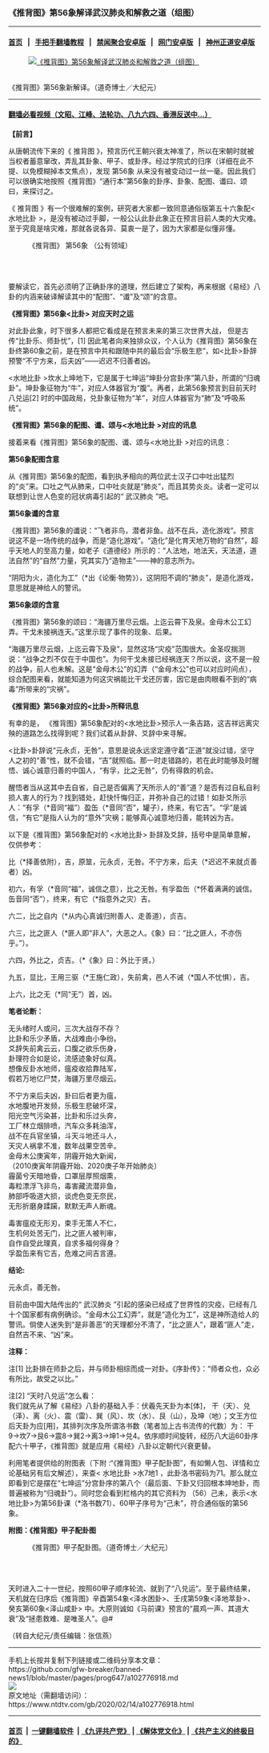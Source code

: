 ### 《推背图》第56象解译武汉肺炎和解救之道（组图）
------------------------

#### [首页](https://github.com/gfw-breaker/banned-news1/blob/master/README.md) &nbsp;&nbsp;|&nbsp;&nbsp; [手把手翻墙教程](https://github.com/gfw-breaker/guides/wiki) &nbsp;&nbsp;|&nbsp;&nbsp; [禁闻聚合安卓版](https://github.com/gfw-breaker/bn-android) &nbsp;&nbsp;|&nbsp;&nbsp; [网门安卓版](https://github.com/oGate2/oGate) &nbsp;&nbsp;|&nbsp;&nbsp; [神州正道安卓版](https://github.com/SzzdOgate/update) 



<div><div class="featured_image">
 <a href="https://i.ntdtv.com/assets/uploads/2020/02/2020-02-14_112940.jpg" target="_blank">
  <figure>
   <img alt="《推背图》第56象解译武汉肺炎和解救之道（组图）" src="https://i.ntdtv.com/assets/uploads/2020/02/2020-02-14_112940-800x450.jpg"/>
  </figure><br/>
 </a>
 <span class="caption">
  《推背图》第56象新解译。（道奇博士／大纪元）
 </span>
</div>
</div><hr/>

#### [翻墙必看视频（文昭、江峰、法轮功、八九六四、香港反送中...）](http://167.172.214.107/home.html)

<div><div class="post_content" itemprop="articleBody">
 <p>
  <strong>
   【前言】
  </strong>
 </p>
 <p>
  从唐朝流传下来的《
  <ok href="https://www.ntdtv.com/gb/推背图.htm">
   推背图
  </ok>
  》，预言历代王朝兴衰太神准了，所以在宋朝时就被当权者蓄意窜改，弄乱其卦象、甲子、或卦序。经过学院式的归序（详细在此不提、以免模糊掉本文焦点），发现
  <ok href="https://www.ntdtv.com/gb/第56象.htm">
   第56象
  </ok>
  从来没有被变动过一丝一毫。因此我们可以很确实地按照《推背图》“通行本”第56象的卦序、卦象、配图、谶曰、颂曰，来探讨之。
 </p>
 <p>
  《
  <ok href="https://www.ntdtv.com/gb/推背图.htm">
   推背图
  </ok>
  》有一个很难解的案例，研究者大家都一致同意通俗版第五十六象配&lt; 水地比卦 &gt;，是没有被动过手脚，一般公认此卦此象正在预言目前人类的大灾难。至于究竟是啥灾难，那就各说各异、莫衷一是了，因为大家都是似懂非懂。
 </p>
 <figure class="wp-caption alignnone" id="attachment_102776922" style="width: 477px">
  <img alt="" class="size-full wp-image-102776922" src="https://i.ntdtv.com/assets/uploads/2020/02/2020-02-14_112341.jpg">
   <br/><figcaption class="wp-caption-text">
    《推背图》
    <ok href="https://www.ntdtv.com/gb/第56象.htm">
     第56象
    </ok>
    （公有领域）
   </figcaption><br/>
  </img>
 </figure><br/>
 <p>
  要解读它，首先必须明了正确卦序的道理，然后建立了架构，再来根据《易经》八卦的内涵来破译解读其中的“配图”、“谶”及“颂”的含意。
 </p>
 <p>
  <strong>
   《推背图》第56象&lt;比卦&gt; 对应天时之运
  </strong>
 </p>
 <p>
  对此卦此象，时下很多人都把它看成是在预言未来的第三次世界大战， 但是古传“比卦乐、师卦忧”，[1] 因此笔者向来独排众议，个人认为《推背图》第56象在卦终第60象之前，是在预言中共和跟随中共的最后会“乐极生悲”，如&lt;比卦&gt;卦辞预警“不宁方来，后夫凶”——迟迟不归善者凶。
 </p>
 <p>
  &lt;水地比卦 &gt;坎水上坤地下，它是属于七坤运“坤卦分宫卦序”第八卦，所谓的“归魂卦”。坤卦象征物为“牛”，对应人体器官为“腹”。再者，此第56象预言到目前天时八兑运[2] 时的中国政局，兑卦象征物为“羊”，对应人体器官为“肺”及“呼吸系统”。
 </p>
 <p>
  <strong>
   《推背图》第56象的配图、谶、颂与&lt;水地比卦 &gt;对应的讯息
  </strong>
 </p>
 <p>
  接着来看《推背图》第56象的配图、谶、颂与&lt;水地比卦 &gt;对应的讯息：
 </p>
 <p>
  <strong>
   第56象配图含意
  </strong>
 </p>
 <p>
  从《推背图》第56象的配图，看到执矛相向的两位武士汉子口中吐出猛烈的“炎”来。口吐之气从肺来，口中吐炎就是“肺炎”，而且其势炎炎。读者一定可以联想到让世人色变的冠状病毒引起的“
  <ok href="https://www.ntdtv.com/gb/武汉肺炎.htm">
   武汉肺炎
  </ok>
  ”吧。
 </p>
 <p>
  <strong>
   第56象谶的含意
  </strong>
 </p>
 <p>
  《推背图》第56象的谶说：“飞者非鸟，潜者非鱼。战不在兵，造化游戏”。预言说这不是一场传统的战争，而是“造化游戏”。“造化”是化育天地万物的“自然”，超乎天地人的至高力量，如老子《道德经》所示的：“人法地，地法天，天法道，道法自然”的“自然”力量，究其实乃“造物主”——神的意志所为。
 </p>
 <p>
  “阴阳为火，造化为工”（*出《论衡·物势》），这阴阳不调的“肺炎”，是造化游戏，意思就是神给人的警讯。
 </p>
 <p>
  <strong>
   第56象颂的含意
  </strong>
 </p>
 <p>
  《推背图》第56象的颂曰：“海疆万里尽云烟。上迄云霄下及泉。金母木公工幻弄。干戈未接祸连天。”这里示现了事件的现象、后果。
 </p>
 <p>
  “海疆万里尽云烟，上迄云霄下及泉”，显然这场“灾疫”范围很大。金圣叹揣测说：“战争之烈不仅在于中国也”。为何干戈未接已经祸连天？所以说，这不是一般的战争，前人也未解。这是“金母木公”的幻弄（“金母木公”也可以对应时间点），综合配图来看，就能知道为何这灾祸能比干戈还厉害，因它是由肉眼看不到的“病毒”所带来的“灾祸”。
 </p>
 <p>
  <strong>
   《推背图》第56象对应的&lt;比卦&gt;所释讯息
  </strong>
 </p>
 <p>
  有幸的是， 《推背图》第56象配对的&lt;水地比卦&gt;预示人一条吉路，这吉祥远离灾殃的道路怎么找得到呢？我们试着从卦辞、爻辞中来寻解。
 </p>
 <p>
  &lt;比卦&gt;卦辞说“元永贞，无咎”，意思是说永远坚定遵守着“正道”就没过错，坚守人之初的“善”性，就不会错，“吉”就照临。那一时走错路的，若在此时能够及时醒悟、诚心诚意归善的中国人，“有孚，比之无咎”，仍有得救的机会。
 </p>
 <p>
  醒悟者当从这其中去自省，自己是否偏离了天所示人的“善”道？是否有过自私自利损人害人的行为？找到错处，赶快忏悔归正，并弥补自己的过错！如卦爻所示人：“有孚（*音同“福”）盈缶（*音同“否”，罐子），终来，有它吉”。“孚”是诚信，“有它”是指人认为的“意外”灾祸；能够真心诚意地归善，能转凶为吉。
 </p>
 <p>
  以下是《推背图》第56象配对的 &lt;水地比卦&gt; 卦辞及爻辞，括号中是简单意解，仅供参考：
 </p>
 <p>
  比（*择善依附），吉，原筮，元永贞，无咎。不宁方来，后夫（*迟迟不来就贞善者）凶。
 </p>
 <p>
  初六，有孚（*音同“福”，诚信之意），比之无咎。有孚盈缶（*怀着满满的诚信。缶音同“否”），终来，有它（*指意外之灾）吉。
 </p>
 <p>
  六二，比之自内（*从内心真诚归附善人、走善道），贞吉。
 </p>
 <p>
  六三，比之匪人（*匪人即“非人”，大恶之人。《象》曰：“比之匪人，不亦伤乎。”）。
 </p>
 <p>
  六四，外比之，贞吉。（*《象》曰：外比于贤。）
 </p>
 <p>
  九五，显比，王用三驱（*王施仁政），失前禽，邑人不诫（*国人不忧惧），吉。
 </p>
 <p>
  上六，比之无（*同“无”）首，凶。
 </p>
 <p>
  <strong>
   笔者论断：
  </strong>
 </p>
 <p>
  无头绪时人或问，三次大战存不存？
  <br/>
  比卦和乐少矛盾，大战难由小争纷。
  <br/>
  爻辞失前禽云云，口腹之欲乐伤身，
  <br/>
  卦理符合如是论，流感迹象好似真。
  <br/>
  想像反卦水地师，瘟疫收拾靠陆军，
  <br/>
  假若万地亿尸焚，海疆万里尽烟云。
 </p>
 <p>
  不宁方来后夫凶，卦曰后者更为瘟，
  <br/>
  水地腹地开发频，乐极生悲破坏深，
  <br/>
  阳光空气污染甚，比卦和乐过头奔，
  <br/>
  工厂林立烟排喷，汽车众多耗油浑，
  <br/>
  战不在兵官坐镇，斗天斗地还斗人，
  <br/>
  天灾人祸拿不准，数年战果空苦辛。
  <br/>
  金母木公庚寅年，阴霾开始大新闻，
  <br/>
  （2010庚寅年阴霾开始、2020庚子年开始肺炎）
  <br/>
  霾菌兮天暗地昏，口罩层厚照烟熏，
  <br/>
  毒粒漂浮飞非鸟，毒害藏流潜非鱼，
  <br/>
  肺部呼吸道大损，谈虎色变无奈民，
  <br/>
  无形折磨身蹂躏，默默无声人断魂。
 </p>
 <p>
  毒害瘟疫无形刃，束手无策人不仁，
  <br/>
  生机何处苦无门，比之匪人被判审，
  <br/>
  自作自受此理真，自求多福何得身？
  <br/>
  孚盈缶来有它吉，危难之间吉言遵。
 </p>
 <p>
  <strong>
   结论:
  </strong>
 </p>
 <p>
  元永贞，善无咎。
 </p>
 <p>
  目前由中国大陆传出的“
  <ok href="https://www.ntdtv.com/gb/武汉肺炎.htm">
   武汉肺炎
  </ok>
  ”引起的感染已经成了世界性的灾疫，已经有几十个国家都有病例确诊。“金母木公工幻弄”，就是“造化为工”，这是神所造给人的警讯。倘使人迷失到“是非善恶”的天理都分不清了，“比之匪人”，跟着“匪人”走，自然吉不来、“凶”来。
 </p>
 <p>
  <strong>
   注释：
  </strong>
 </p>
 <p>
  注[1] 比卦排在师卦之后，并与师卦相综而成一对卦。《序卦传》：“师者众也，众必有所比，故受之以比。”
 </p>
 <p>
  注[2] “天时八兑运”怎么看：
  <br/>
  我们就先从了解《易经》八卦的基础入手：伏羲先天卦为本[体]， 干（天）、兑（泽）、离（火）、震（雷）、巽（风）、坎（水）、艮（山），及坤（地）；文王方位后天卦为应[用]，其排列次序及所谓洛书数（笔者加上古书流传的代数）为： 干9-&gt;坎7-&gt;艮6-&gt;震8-&gt;巽2-&gt;离3-&gt;坤1-&gt;兑4。依序顺时间旋转，经历八大运60卦序配六十甲子，《推背图》就是应用《易经》八卦以定朝代兴衰更替。
 </p>
 <p>
  利用笔者提供给的附图表（下附 :“《推背图》甲子配卦图”，有如懒人包、详情和立论基础另有后文解述），来查&lt; 水地比卦 &gt;水7地1 ，此卦洛书密码为71。那么就立即看到它是摆在“七坤运”分宫卦序的第八个（最后面、下卦又归回根本坤地卦，而普遍被称为“归魂卦”）。同时您会看到栏格内的其它资料为 （56）己未，表示&lt;水地比卦&gt;为第56卦课（*洛书数71）、60甲子序号为“己未”，符合通俗版的第56象。
 </p>
 <p>
  <strong>
   附图：《推背图》甲子配卦图
  </strong>
 </p>
 <figure class="wp-caption alignnone" id="attachment_102776920" style="width: 600px">
  <img alt="" class="size-medium wp-image-102776920" src="https://i.ntdtv.com/assets/uploads/2020/02/2020-02-14_111838-600x387.jpg">
   <br/><figcaption class="wp-caption-text">
    《推背图》甲子配卦图。（道奇博士／大纪元）
   </figcaption><br/>
  </img>
 </figure><br/>
 <p>
  天时进入二十一世纪，按照60甲子顺序轮流、就到了“八兑运”。至于最终结果，天机就在归序后《推背图》辛酉第54象&lt;泽水困卦&gt;、壬戌第59象&lt;泽地萃卦&gt;、癸亥第60象&lt;泽山咸卦&gt; 中。大原则诚如《马前课》预言的“晨鸡一声、其道大衰”及“拯患救难、是唯圣人”。@#
 </p>
 <p>
  （转自大纪元/责任编辑：张信燕）
 </p>
 <div class="single_ad">
 </div>
</div>
</div>
<hr/>
手机上长按并复制下列链接或二维码分享本文章：<br/>
https://github.com/gfw-breaker/banned-news1/blob/master/pages/prog647/a102776918.md <br/>
<a href='https://github.com/gfw-breaker/banned-news1/blob/master/pages/prog647/a102776918.md'><img src='https://github.com/gfw-breaker/banned-news1/blob/master/pages/prog647/a102776918.md.png'/></a> <br/>
原文地址（需翻墙访问）：https://www.ntdtv.com/gb/2020/02/14/a102776918.html


------------------------
#### [首页](https://github.com/gfw-breaker/banned-news1/blob/master/README.md) &nbsp;|&nbsp; [一键翻墙软件](https://github.com/gfw-breaker/nogfw/blob/master/README.md) &nbsp;| [《九评共产党》](https://github.com/gfw-breaker/9ping.md/blob/master/README.md#九评之一评共产党是什么) | [《解体党文化》](https://github.com/gfw-breaker/jtdwh.md/blob/master/README.md) | [《共产主义的终极目的》](https://github.com/gfw-breaker/gczydzjmd.md/blob/master/README.md)


<img src='http://gfw-breaker.win/banned-news/pages/prog647/a102776918.md' width='0px' height='0px'/>